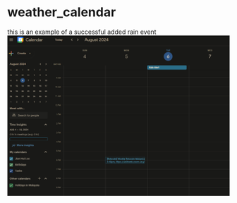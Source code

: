 # weather_calendar
this is an example of a successful added rain event
![output.png](https://github.com/lee-jian-hui/weather_calendar/blob/main/temp.PNG)
